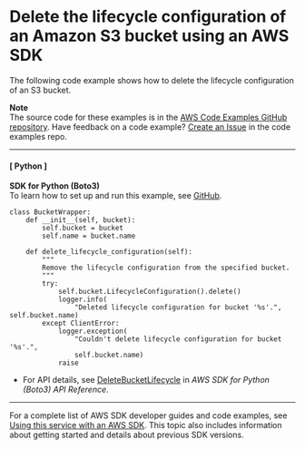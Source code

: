 # Delete the lifecycle configuration of an Amazon S3 bucket using an AWS SDK<a name="example_s3_DeleteBucketLifecycle_section"></a>

The following code example shows how to delete the lifecycle configuration of an S3 bucket\.

**Note**  
The source code for these examples is in the [AWS Code Examples GitHub repository](https://github.com/awsdocs/aws-doc-sdk-examples)\. Have feedback on a code example? [Create an Issue](https://github.com/awsdocs/aws-doc-sdk-examples/issues/new/choose) in the code examples repo\. 

------
#### [ Python ]

**SDK for Python \(Boto3\)**  
 To learn how to set up and run this example, see [GitHub](https://github.com/awsdocs/aws-doc-sdk-examples/tree/main/python/example_code/s3/s3_basics#code-examples)\. 
  

```
class BucketWrapper:
    def __init__(self, bucket):
        self.bucket = bucket
        self.name = bucket.name

    def delete_lifecycle_configuration(self):
        """
        Remove the lifecycle configuration from the specified bucket.
        """
        try:
            self.bucket.LifecycleConfiguration().delete()
            logger.info(
                "Deleted lifecycle configuration for bucket '%s'.", self.bucket.name)
        except ClientError:
            logger.exception(
                "Couldn't delete lifecycle configuration for bucket '%s'.",
                self.bucket.name)
            raise
```
+  For API details, see [DeleteBucketLifecycle](https://docs.aws.amazon.com/goto/boto3/s3-2006-03-01/DeleteBucketLifecycle) in *AWS SDK for Python \(Boto3\) API Reference*\. 

------

For a complete list of AWS SDK developer guides and code examples, see [Using this service with an AWS SDK](UsingAWSSDK.md#sdk-general-information-section)\. This topic also includes information about getting started and details about previous SDK versions\.